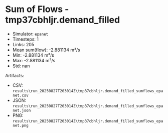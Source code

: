 # Sum of Flows - tmp37cbhljr.demand_filled

- Simulator: `epanet`
- Timesteps: 1
- Links: 205
- Mean sum(flow): -2.881134 m³/s
- Min: -2.881134 m³/s
- Max: -2.881134 m³/s
- Std: nan

Artifacts:
- CSV: `results\run_20250827T203014Z\tmp37cbhljr.demand_filled_sumflows_epanet.csv`
- JSON: `results\run_20250827T203014Z\tmp37cbhljr.demand_filled_sumflows_epanet.json`
- PNG: `results\run_20250827T203014Z\tmp37cbhljr.demand_filled_sumflows_epanet.png`